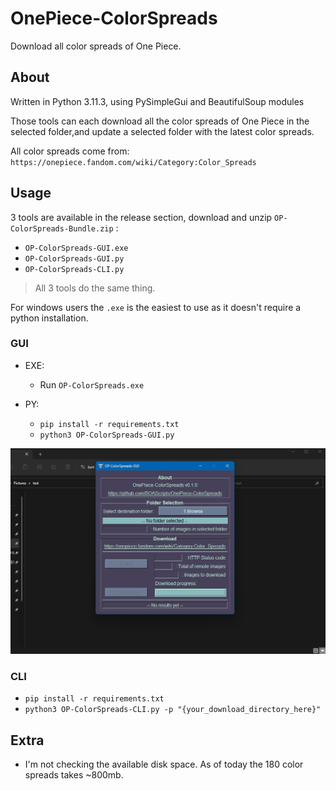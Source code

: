 # OnePiece-ColorSpreads

Download all color spreads of One Piece.

## About

Written in Python 3.11.3, using PySimpleGui and BeautifulSoup modules

Those tools can each download all the color spreads of One Piece in the selected folder,and update a selected folder with the latest color spreads.

All color spreads come from: `https://onepiece.fandom.com/wiki/Category:Color_Spreads`

## Usage

3 tools are available in the release section, download and unzip `OP-ColorSpreads-Bundle.zip` :

- `OP-ColorSpreads-GUI.exe`
- `OP-ColorSpreads-GUI.py`
- `OP-ColorSpreads-CLI.py`

> All 3 tools do the same thing.

For windows users the `.exe` is the easiest to use as it doesn't require a python installation.

### GUI

- EXE:
    - Run `OP-ColorSpreads.exe`

- PY:
    - `pip install -r requirements.txt`
    - `python3 OP-ColorSpreads-GUI.py`

![Alt text](src/OP-ColorSpreads-GUI_Usage.gif)

### CLI

- `pip install -r requirements.txt` 
- `python3 OP-ColorSpreads-CLI.py -p "{your_download_directory_here}"`

## Extra

- I'm not checking the available disk space. As of today the 180 color spreads takes ~800mb.
